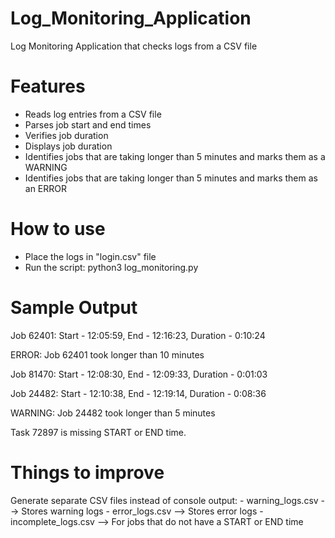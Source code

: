 # Log_Monitoring_Application
Log Monitoring Application that checks logs from a CSV file

# Features
- Reads log entries from a CSV file
- Parses job start and end times
- Verifies job duration
- Displays job duration
- Identifies jobs that are taking longer than 5 minutes and marks them as a WARNING
- Identifies jobs that are taking longer than 5 minutes and marks them as an ERROR

# How to use
- Place the logs in "login.csv" file
- Run the script: python3 log_monitoring.py

# Sample Output
Job 62401: Start - 12:05:59, End - 12:16:23, Duration - 0:10:24

ERROR: Job 62401 took longer than 10 minutes

Job 81470: Start - 12:08:30, End - 12:09:33, Duration - 0:01:03

Job 24482: Start - 12:10:38, End - 12:19:14, Duration - 0:08:36

WARNING: Job 24482 took longer than 5 minutes

Task 72897 is missing START or END time.

# Things to improve
Generate separate CSV files instead of console output:
    - warning_logs.csv --> Stores warning logs
    - error_logs.csv --> Stores error logs
    - incomplete_logs.csv --> For jobs that do not have a START or END time